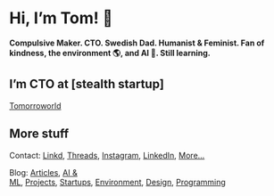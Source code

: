 # Hi, I’m Tom! 👋

**Compulsive Maker. CTO. Swedish Dad. Humanist & Feminist. Fan of kindness, the environment 🌎, and AI 🧠. Still learning.**

## I’m CTO at [stealth startup]

[Tomorroworld](https://www.tomorroworld.com/)

## More stuff

Contact: [Linkd](https://linkd.fyi/@tomsoderlund "My recently published links"), [Threads](https://www.threads.net/@tomsoderlund), [Instagram](https://www.instagram.com/tomsoderlund/), [LinkedIn](https://www.linkedin.com/in/tomsoderlund/), [More...](https://www.tomsoderlund.com/links)

Blog: [Articles](https://www.tomsoderlund.com/articles), [AI & ML](https://www.tomsoderlund.com/ai), [Projects](https://www.tomsoderlund.com/projects), [Startups](https://www.tomsoderlund.com/startups), [Environment](https://www.tomsoderlund.com/environment), [Design](https://www.tomsoderlund.com/design), [Programming](https://www.tomsoderlund.com/programming)
